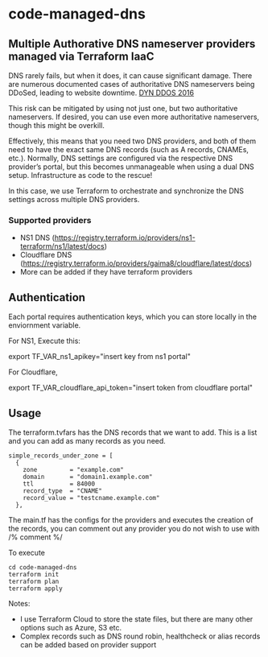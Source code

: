 # code-managed-dns
## Multiple Authorative DNS nameserver providers managed via Terraform IaaC


DNS rarely fails, but when it does, it can cause significant damage. There are numerous documented cases of authoritative DNS nameservers being DDoSed, leading to website downtime. [DYN DDOS 2016](https://en.wikipedia.org/wiki/DDoS_attacks_on_Dyn)

This risk can be mitigated by using not just one, but two authoritative nameservers. If desired, you can use even more authoritative nameservers, though this might be overkill.

Effectively, this means that you need two DNS providers, and both of them need to have the exact same DNS records (such as A records, CNAMEs, etc.). Normally, DNS settings are configured via the respective DNS provider’s portal, but this becomes unmanageable when using a dual DNS setup. Infrastructure as code to the rescue!

In this case, we use Terraform to orchestrate and synchronize the DNS settings across multiple DNS providers.

### Supported providers
- NS1 DNS (https://registry.terraform.io/providers/ns1-terraform/ns1/latest/docs)
- Cloudflare DNS  (https://registry.terraform.io/providers/gaima8/cloudflare/latest/docs)
- More can be added if they have terraform providers 

## Authentication 

Each portal requires authentication keys, which you can store locally in the enviornment variable. 

For NS1, Execute this:

export TF_VAR_ns1_apikey="insert key from ns1 portal"

For Cloudflare,

export TF_VAR_cloudflare_api_token="insert token from cloudflare portal"
## Usage
The terraform.tvfars has the DNS records that we want to add. This is a list and you can add as many records as you need. 
```
simple_records_under_zone = [
  {
    zone         = "example.com"
    domain       = "domain1.example.com"
    ttl          = 84000
    record_type  = "CNAME"
    record_value = "testcname.example.com"
  },
```
The main.tf has the configs for the providers and executes the creation of the records, you can comment out any provider you do not wish to use with /% comment %/

To  execute

```
cd code-managed-dns
terraform init
terraform plan
terraform apply 
```

Notes:
- I use Terraform Cloud to store the state files, but there are many other options such as Azure, S3  etc. 
- Complex records such as DNS round robin, healthcheck or alias records can be added based on provider support 



